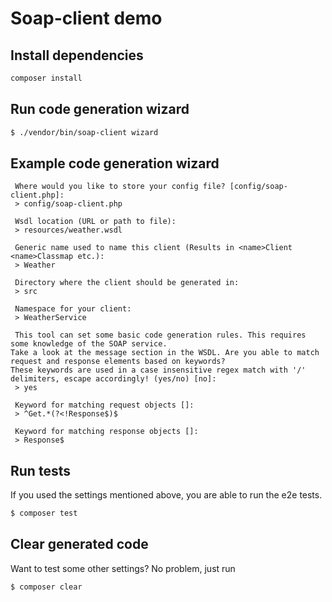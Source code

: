 # Soap-client demo

## Install dependencies

```sh
composer install
```

## Run code generation wizard

```sh
$ ./vendor/bin/soap-client wizard
```

## Example code generation wizard
```
 Where would you like to store your config file? [config/soap-client.php]:
 > config/soap-client.php

 Wsdl location (URL or path to file):
 > resources/weather.wsdl

 Generic name used to name this client (Results in <name>Client <name>Classmap etc.):
 > Weather

 Directory where the client should be generated in:
 > src

 Namespace for your client:
 > WeatherService

 This tool can set some basic code generation rules. This requires some knowledge of the SOAP service.
Take a look at the message section in the WSDL. Are you able to match request and response elements based on keywords?
These keywords are used in a case insensitive regex match with '/' delimiters, escape accordingly! (yes/no) [no]:
 > yes

 Keyword for matching request objects []:
 > ^Get.*(?<!Response$)$

 Keyword for matching response objects []:
 > Response$
```

## Run tests

If you used the settings mentioned above, you are able to run the e2e tests.

```sh
$ composer test
```


## Clear generated code

Want to test some other settings? No problem, just run

````sh
$ composer clear
````
